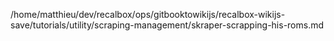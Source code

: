 /home/matthieu/dev/recalbox/ops/gitbooktowikijs/recalbox-wikijs-save/tutorials/utility/scraping-management/skraper-scrapping-his-roms.md